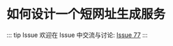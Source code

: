 # 如何设计一个短网址生成服务



::: tip Issue 
 欢迎在 Issue 中交流与讨论: [Issue 77](https://github.com/shfshanyue/Daily-Question/issues/77) 
:::



